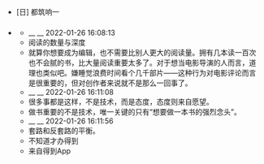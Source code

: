 - [日] 都筑响一
- ### 
    - __ __ 2022-01-26 16:08:13
    - 阅读的数量与深度
    - 就算你想要成为编辑，也不需要比别人更大的阅读量。拥有几本读一百次也不会腻的书，比大量阅读重要太多了。对于想当电影导演的人而言，道理也类似吧。嫌睡觉浪费时间看个几千部片——这种行为对电影评论而言是很重要的，但对创作者来说就不是那么一回事了。
    - __ __ 2022-01-26 16:11:08
    - 很多事都是这样，不是技术，而是态度，态度则来自愿望。
    - 做书重要的不是技术，唯一关键的只有“想要做一本书的强烈念头”。
    - __ __ 2022-01-26 16:11:56
    - 套路和反套路的平衡。
    - 不知道才办得到
    - 来自得到App
